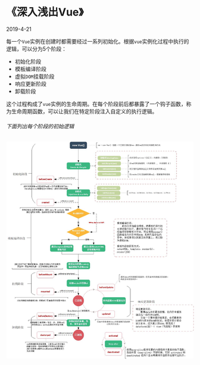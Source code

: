 # 《深入浅出Vue》

2019-4-21

每一个`Vue`实例在创建时都需要经过一系列初始化。根据`vue`实例化过程中执行的逻辑，可以分为5个阶段：
- 初始化阶段
- 模板编译阶段
- 虚拟`DOM`挂载阶段
- 响应更新阶段
- 卸载阶段

这个过程构成了`vue`实例的生命周期。在每个阶段前后都暴露了一个钩子函数，称为生命周期函数，可以让我们在特定阶段注入自定义的执行逻辑。

###### 下面列出每个阶段的初始逻辑

![vue_leftcycle](./image/vue_leftcycle.jpg)

